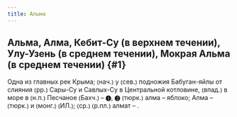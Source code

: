 ```yaml
---
title: Альма
---
```

## Альма, Алма, Кебит-Су (в верхнем течении), Улу-Узень (в среднем течении), Мокрая Альма (в среднем течении) {#1}

Одна из главных рек Крыма; ⦅нач.⦆ у ⦅сев.⦆ подножия Бабуган-яйлы от слияния ⦅рр.⦆ Сары-Су и Савлых-Су в Центральной котловине, ⦅впад.⦆ в море в ⦅н.п.⦆ Песчаное ⦅Бахч.⦆ – ❶, ❷ ⦅тюрк.⦆ алма – яблоко; Алма – ⦅тюрк.⦆ и ⦅монг.⦆ ⦅ИЛ.⦆; ⦅ср.⦆ ⦅р.пл.⦆ алмат – .

